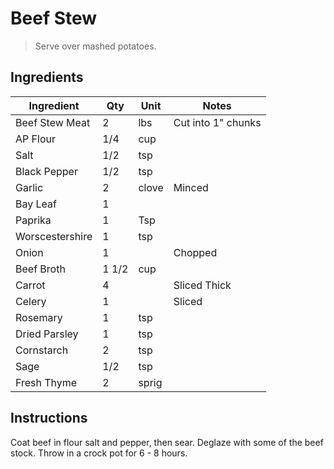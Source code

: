 # Beef Stew

> Serve over mashed potatoes.
## Ingredients

| Ingredient          | Qty    | Unit  | Notes                                                                                 |
|---------------------|--------|-------|---------------------------------------------------------------------------------------|
| Beef Stew Meat      | 2      | lbs   | Cut into 1" chunks                                                                    |
| AP Flour            | 1/4    | cup   |                                                                                       |
| Salt                | 1/2    | tsp   |                                                                                       |
| Black Pepper        | 1/2    | tsp   |                                                                                       |
| Garlic              | 2      | clove | Minced                                                                                |
| Bay Leaf            | 1      |       |                                                                                       |
| Paprika             | 1      | Tsp   |                                                                                       |
| Worscestershire     | 1      | tsp   |                                                                                       |
| Onion               | 1      |       | Chopped                                                                               |
| Beef Broth          | 1 1/2  | cup   |                                                                                       |
| Carrot              | 4      |       | Sliced Thick                                                                          |
| Celery              | 1      |       | Sliced                                                                                |
| Rosemary            | 1      | tsp   |                                                                                       |
| Dried Parsley       | 1      | tsp   |                                                                                       |
| Cornstarch          | 2      | tsp   |                                                                                       |
| Sage          | 1/2      | tsp   |                                                                                       |
| Fresh Thyme         | 2      | sprig |                                                                                       |

## Instructions

Coat beef in flour salt and pepper, then sear. Deglaze with some of the beef stock. Throw in a crock pot for 6 - 8 hours.